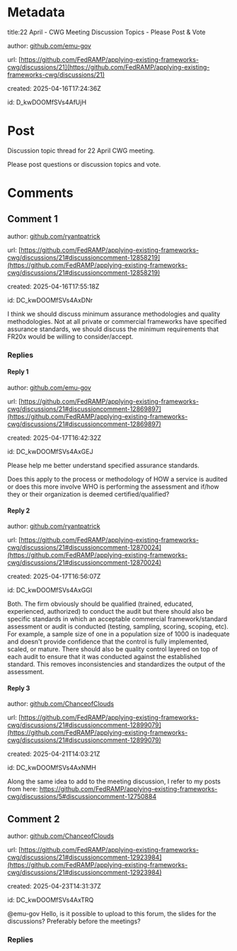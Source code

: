 # Metadata

title:22 April - CWG Meeting Discussion Topics - Please Post & Vote

author: [github.com/emu-gov](https://github.com/emu-gov)

url: [https://github.com/FedRAMP/applying-existing-frameworks-cwg/discussions/21](https://github.com/FedRAMP/applying-existing-frameworks-cwg/discussions/21)

created: 2025-04-16T17:24:36Z

id: D_kwDOOMfSVs4AfUjH



# Post

Discussion topic thread for 22 April CWG meeting.

Please post questions or discussion topics and vote.

# Comments




## Comment 1

author: [github.com/ryantpatrick](https://github.com/ryantpatrick)

url: [https://github.com/FedRAMP/applying-existing-frameworks-cwg/discussions/21#discussioncomment-12858219](https://github.com/FedRAMP/applying-existing-frameworks-cwg/discussions/21#discussioncomment-12858219)

created: 2025-04-16T17:55:18Z

id: DC_kwDOOMfSVs4AxDNr

I think we should discuss minimum assurance methodologies and quality methodologies. Not at all private or commercial frameworks have specified assurance standards, we should discuss the minimum requirements that FR20x would be willing to consider/accept.

### Replies



#### Reply 1

author: [github.com/emu-gov](https://github.com/emu-gov)

url: [https://github.com/FedRAMP/applying-existing-frameworks-cwg/discussions/21#discussioncomment-12869897](https://github.com/FedRAMP/applying-existing-frameworks-cwg/discussions/21#discussioncomment-12869897)

created: 2025-04-17T16:42:32Z

id: DC_kwDOOMfSVs4AxGEJ

Please help me better understand specified assurance standards. 

Does this apply to the process or methodology of HOW a service is audited or does this more involve WHO is performing the assessment and if/how they or their organization is deemed certified/qualified?



#### Reply 2

author: [github.com/ryantpatrick](https://github.com/ryantpatrick)

url: [https://github.com/FedRAMP/applying-existing-frameworks-cwg/discussions/21#discussioncomment-12870024](https://github.com/FedRAMP/applying-existing-frameworks-cwg/discussions/21#discussioncomment-12870024)

created: 2025-04-17T16:56:07Z

id: DC_kwDOOMfSVs4AxGGI

Both. The firm obviously should be qualified (trained, educated, experienced, authorized) to conduct the audit but there should also be specific standards in which an acceptable commercial framework/standard assessment or audit is conducted (testing, sampling, scoring, scoping, etc). For example, a sample size of one in a population size of 1000 is inadequate and doesn't provide confidence that the control is fully implemented, scaled, or mature. There should also be quality control layered on top of each audit to ensure that it was conducted against the established standard. This removes inconsistencies and standardizes the output of the assessment.



#### Reply 3

author: [github.com/ChanceofClouds](https://github.com/ChanceofClouds)

url: [https://github.com/FedRAMP/applying-existing-frameworks-cwg/discussions/21#discussioncomment-12899079](https://github.com/FedRAMP/applying-existing-frameworks-cwg/discussions/21#discussioncomment-12899079)

created: 2025-04-21T14:03:21Z

id: DC_kwDOOMfSVs4AxNMH

Along the same idea to add to the meeting discussion, I refer to my posts from here: https://github.com/FedRAMP/applying-existing-frameworks-cwg/discussions/5#discussioncomment-12750884



## Comment 2

author: [github.com/ChanceofClouds](https://github.com/ChanceofClouds)

url: [https://github.com/FedRAMP/applying-existing-frameworks-cwg/discussions/21#discussioncomment-12923984](https://github.com/FedRAMP/applying-existing-frameworks-cwg/discussions/21#discussioncomment-12923984)

created: 2025-04-23T14:31:37Z

id: DC_kwDOOMfSVs4AxTRQ

@emu-gov Hello, is it possible to upload to this forum, the slides for the discussions? Preferably before the meetings?

### Replies

